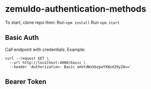 # zemuldo-authentication-methods

To start, clone repo then:
 Run `npm install`
 Run `npm start`

## Basic Auth
Call endpoint with credentials.
Example:
```shell
curl --request GET \
  --url http://localhost:4000/basic \
  --header 'Authorization: Basic emVtdWxkbzpwYXNzd29yZA=='
```

## Bearer Token
